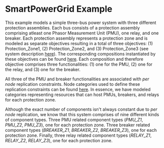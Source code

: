 # SmartPowerGrid Example

This example models a simple three-bus power system with three different protection assemblies. Each bus consists of a protection assembly comprising atleast one Phasor Measurement Unit (PMU), one relay, and one breaker. Each protection assembly represents a protection zone and is modeled as separate objectives resulting in a total of three objectives: (1) Protection_Zone1, (2) Protection_Zone2, and (3) Protection_Zone3 (see system description [here](src/edu/vanderbilt/isis/chariot/smartpowergrid/System.ch)). The corresponding compositions instantiated by these objectives can be found [here](src/edu/vanderbilt/isis/chariot/smartpowergrid/Functionality.ch). Each composition and therefore objective comprises three functionalities: (1) one for the PMU, (2) one for the relay, and (3) one for the breaker.

All three of the PMU and breaker functionalities are associated with *per node* replication constraints. Node categories used to define these replication constraints can be found [here](src/edu/vanderbilt/isis/chariot/smartpowergrid/Nodes.ch). In essence, we have modeled categories representing resources that can host PMUs, breakers, and relays for each protection zone.

Although the exact number of components isn't always constant due to *per node* replication, we know that this system comprises of nine different kinds of component types. Three PMU related component types (*PMU_Z1*, *PMU_Z2*, *PMU_Z3*), one for each protection zone. Three breaker related component types (*BREAKER_Z1*, *BREAKER_Z2*, *BREAKER_Z3*), one for each protection zone. Finally, three relay related component types (*RELAY_Z1*, *RELAY_Z2*, *RELAY_Z3*), one for each protection zone.
